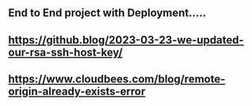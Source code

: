## End to End project with Deployment.....

## https://github.blog/2023-03-23-we-updated-our-rsa-ssh-host-key/

## https://www.cloudbees.com/blog/remote-origin-already-exists-error